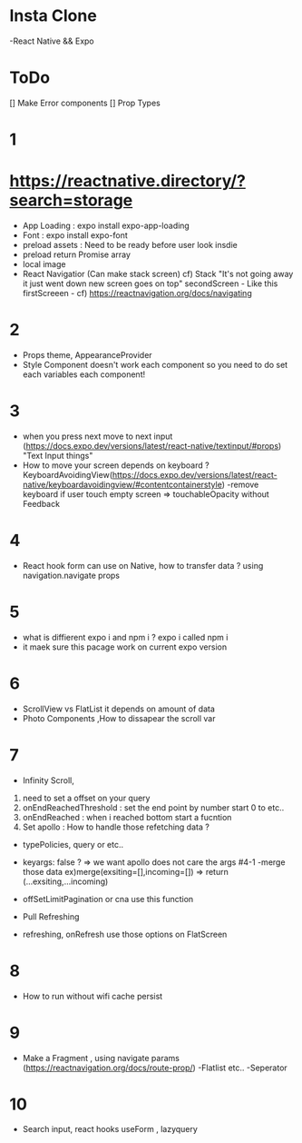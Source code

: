 # Insta Clone

-React Native && Expo

# ToDo

[] Make Error components
[] Prop Types

# 1

# https://reactnative.directory/?search=storage

- App Loading : expo install expo-app-loading
- Font : expo install expo-font
- preload assets : Need to be ready before user look insdie
- preload return Promise array
- local image
- React Navigatior (Can make stack screen)
  cf) Stack "It's not going away it just went down new screen goes on top"
  secondScreen - Like this
  firstScreeen -
  cf) https://reactnavigation.org/docs/navigating

# 2

- Props theme, AppearanceProvider
- Style Component doesn't work each component so you need to do set each variables each component!

# 3

- when you press next move to next input (https://docs.expo.dev/versions/latest/react-native/textinput/#props) "Text Input things"
- How to move your screen depends on keyboard ? KeyboardAvoidingView(https://docs.expo.dev/versions/latest/react-native/keyboardavoidingview/#contentcontainerstyle)
  -remove keyboard if user touch empty screen => touchableOpacity without Feedback

# 4

- React hook form can use on Native, how to transfer data ? using navigation.navigate props

# 5

- what is diffierent expo i and npm i ? expo i called npm i
- it maek sure this pacage work on current expo version

# 6

- ScrollView vs FlatList it depends on amount of data
- Photo Components ,How to dissapear the scroll var

# 7

- Infinity Scroll,

1. need to set a offset on your query
2. onEndReachedThreshold : set the end point by number start 0 to etc..
3. onEndReached : when i reached bottom start a fucntion
4. Set apollo : How to handle those refetching data ?

- typePolicies, query or etc..
- keyargs: false ? => we want apollo does not care the args
  #4-1
  -merge those data
  ex)merge(exsiting=[],incoming=[]) => return (...exsiting,...incoming)
- offSetLimitPagination or cna use this function
- Pull Refreshing

- refreshing, onRefresh use those options on FlatScreen

# 8

- How to run without wifi cache persist

# 9

- Make a Fragment , using navigate params (https://reactnavigation.org/docs/route-prop/)
  -Flatlist etc..
  -Seperator

# 10

- Search input, react hooks useForm , lazyquery
